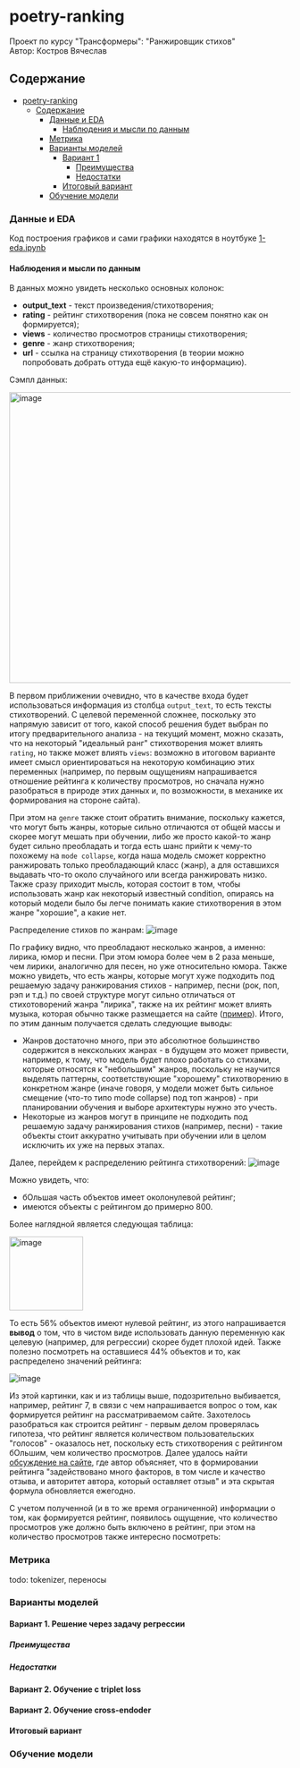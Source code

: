 # poetry-ranking

Проект по курсу "Трансформеры": "Ранжировщик стихов"\
Автор: Костров Вячеслав

## Содержание

- [poetry-ranking](#poetry-ranking)
  - [Содержание](#содержание)
    - [Данные и EDA](#данные-и-eda)
      - [Наблюдения и мысли по данным](#наблюдения-и-мысли-по-данным)
    - [Метрика](#метрика)
    - [Варианты моделей](#варианты-моделей)
      - [Вариант 1](#вариант-1)
        - [Преимущества](#преимущества)
        - [Недостатки](#недостатки)
      - [Итоговый вариант](#итоговый-вариант)
    - [Обучение модели](#обучение-модели)

### Данные и EDA

Код построения графиков и сами графики находятся в ноутбуке [1-eda.ipynb](./notebooks/1-eda.ipynb)

#### Наблюдения и мысли по данным

В данных можно увидеть несколько основных колонок:
- __output_text__ - текст произведения/стихотворения;
- __rating__ - рейтинг стихотворения (пока не совсем понятно как он формируется); 
- __views__ - количество просмотров страницы стихотворения;
- __genre__ - жанр стихотворения;
- __url__ - ссылка на страницу стихотворения (в теории можно попробовать добрать оттуда ещё какую-то информацию).


Сэмпл данных:

<img width="520" alt="image" src="https://github.com/user-attachments/assets/8dfbdac2-4bf9-478d-9d27-b2616cfe1fdb">

В первом приближении очевидно, что в качестве входа будет использоваться информация из столбца `output_text`, то есть тексты стихотворений. С целевой переменной сложнее, поскольку это напрямую зависит от того, какой способ решения будет выбран по итогу предварительного анализа - на текущий момент, можно сказать, что на некоторый "идеальный ранг" стихотворения может влиять `rating`, но также может влиять `views`: возможно в итоговом варианте имеет смысл ориентироваться на некоторую комбинацию этих переменных (например, по первым ощущениям напрашивается отношение рейтинга к количеству просмотров, но сначала нужно разобраться в природе этих данных и, по возможности, в механике их формирования на стороне сайта).

При этом на `genre` также стоит обратить внимание, поскольку кажется, что могут быть жанры, которые сильно отличаются от общей массы и скорее могут мешать при обучении, либо же просто какой-то жанр будет сильно преобладать и тогда есть шанс прийти к чему-то похожему на `mode collapse`, когда наша модель сможет корректно ранжировать только преобладающий класс (жанр), а для оставшихся выдавать что-то около случайного или всегда ранжировать низко. Также сразу приходит мысль, которая состоит в том, чтобы использовать жанр как некоторый известный condition, опираясь на который модели было бы легче понимать какие стихотворения в этом жанре "хорошие", а какие нет.

Распределение стихов по жанрам:
![image](https://github.com/user-attachments/assets/262c4203-fe26-404c-a922-fe31b819ee6d)

По графику видно, что преобладают несколько жанров, а именно: лирика, юмор и песни. При этом юмора более чем в 2 раза меньше, чем лирики, аналогично для песен, но уже относительно юмора. Также можно увидеть, что есть жанры, которые могут хуже подходить под решаемую задачу ранжирования стихов - например, песни (рок, поп, рэп и т.д.) по своей структуре могут сильно отличаться от стихотоворений жанра "лирика", также на их рейтинг может влиять музыка, которая обычно также размещается на сайте ([пример](https://www.chitalnya.ru/work/1670945/)). Итого, по этим данным получается сделать следующие выводы:
- Жанров достаточно много, при это абсолютное большинство содержится в некскольких жанрах - в будущем это может привести, например, к тому, что модель будет плохо работать со стихами, которые относятся к "небольшим" жанров, поскольку не научится выделять паттерны, соответствующие "хорошему" стихотворению в конкретном жанре (иначе говоря, у модели может быть сильное смещение (что-то типо mode collapse) под топ жанров) - при планировании обучения и выборе архитектуры нужно это учесть.
- Некоторые из жанров могут в принципе не подходить под решаемую задачу ранжирования стихов (например, песни) - такие объекты стоит аккуратно учитывать при обучении или в целом исключить их уже на первых этапах.

Далее, перейдем к распределению рейтинга стихотворений:
![image](https://github.com/user-attachments/assets/d91bc823-5fb3-4513-9f0a-480969e6a48d)

Можно увидеть, что:
- бОльшая часть объектов имеет околонулевой рейтинг;
- имеются объекты с рейтингом до примерно 800.

Более наглядной является следующая таблица:

<img width="132" alt="image" src="https://github.com/user-attachments/assets/18d6bb27-daee-40dd-9a71-3e8203cddf00">

То есть 56% объектов имеют нулевой рейтинг, из этого напрашивается **вывод** о том, что в чистом виде использовать данную переменную как целевую (например, для регрессии) скорее будет плохой идей. Также полезно посмотреть на оставшиеся 44% объектов и то, как распределено значений рейтинга:

![image](https://github.com/user-attachments/assets/da086206-1741-4143-a2c2-cb86a868a3f4)

Из этой картинки, как и из таблицы выше, подозрительно выбивается, например, рейтинг 7, в связи с чем напрашивается вопрос о том, как формируется рейтинг на рассматриваемом сайте. Захотелось разобраться как строится рейтинг - первым делом проверялась гипотеза, что рейтинг является количеством пользовательских "голосов" - оказалось нет, поскольку есть стихотворения с рейтингом бОльшим, чем количество просмотров. Далее удалось найти [обсуждение на сайте](https://www.chitalnya.ru/commentary/23042/), где автор объясняет, что в формировании рейтинга "задействовано много факторов, в том числе и качество отзыва, и авторитет автора, который оставляет отзыв" и эта скрытая формула обновляется ежегодно.

С учетом полученной (и в то же время ограниченной) информации о том, как формируется рейтинг, появилось ощущение, что количество просмотров уже должно быть включено в рейтинг, при этом на количество просмотров также интересно посмотреть:

### Метрика

todo: tokenizer, переносы

### Варианты моделей

#### Вариант 1. Решение через задачу регрессии
##### Преимущества
##### Недостатки

#### Вариант 2. Обучение с triplet loss

#### Вариант 2. Обучение cross-endoder

#### Итоговый вариант

### Обучение модели

